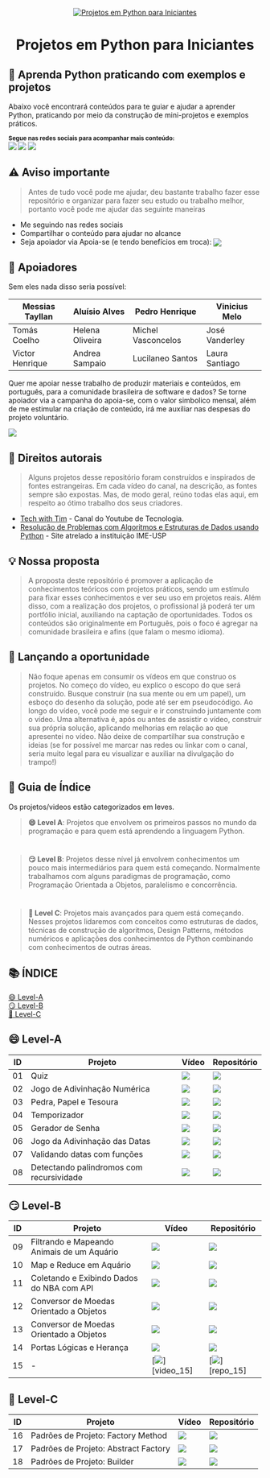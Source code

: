 <p align="center">
  <a href="https://github.com/iuryrosal/projetos-python">
    <img src="./images/capa.png" alt="Projetos em Python para Iniciantes">
  </a>
  <h1 align="center">Projetos em Python para Iniciantes</h1>
</p>

## 🎯 Aprenda Python praticando com exemplos e projetos

Abaixo você encontrará conteúdos para te guiar e ajudar a aprender Python, praticando por meio da construção de mini-projetos e exemplos práticos.

<sub> <strong>Segue nas redes sociais para acompanhar mais conteúdo: </strong> <br>
[<img src = "https://img.shields.io/badge/GitHub-100000?style=for-the-badge&logo=github&logoColor=white">](https://github.com/iuryrosal)
[<img src="https://img.shields.io/badge/linkedin-%230077B5.svg?&style=for-the-badge&logo=linkedin&logoColor=white" />](https://www.linkedin.com/in/iuryrosal/)
[<img src="https://img.shields.io/badge/YouTube-FF0000?style=for-the-badge&logo=youtube&logoColor=white"/>](https://www.youtube.com/channel/UC0bUO0t7Hv7vTBCxUecj_aw)
</sub>

## ⚠️ Aviso importante

> Antes de tudo você pode me ajudar, deu bastante trabalho fazer esse repositório e organizar para fazer seu estudo ou trabalho melhor, portanto você pode me ajudar das seguinte maneiras
- Me seguindo nas redes sociais
- Compartilhar o conteúdo para ajudar no alcance
- Seja apoiador via Apoia-se (e tendo benefícios em troca):
<sub> [<img src="https://github.com/iuryrosal/projetos-python/blob/main/images/botao_apoia_se.png">](https://apoia.se/iuryrosaltech) 
</sub> 

## 🥰 Apoiadores
Sem eles nada disso seria possível:

|Messias Tayllan|Aluísio Alves|Pedro Henrique|Vinicius Melo
|----|---------|-------|-------------|
|Tomás Coelho|Helena Oliveira|Michel Vasconcelos|José Vanderley
|Victor Henrique|Andrea Sampaio|Lucilaneo Santos|Laura Santiago|

Quer me apoiar nesse trabalho de produzir materiais e conteúdos, em português, para a comunidade brasileira de software e dados? Se torne apoiador via a campanha do apoia-se, com o valor simbolico mensal, além de me estimular na criação de conteúdo, irá me auxiliar nas despesas do projeto voluntário.

<sub> [<img src="https://github.com/iuryrosal/projetos-python/blob/main/images/botao_apoia_se.png">](https://apoia.se/iuryrosaltech) 
</sub> 


## 📛 Direitos autorais

> Alguns projetos desse repositório foram construídos e inspirados de fontes estrangeiras. Em cada vídeo do canal, na descrição, as fontes sempre são expostas. Mas, de modo geral, reúno todas elas aqui, em respeito ao ótimo trabalho dos seus criadores. 
- [Tech with Tim](https://www.youtube.com/c/TechWithTim) - Canal do Youtube de Tecnologia.
- [Resolução de Problemas com Algoritmos e Estruturas de Dados usando Python](https://panda.ime.usp.br/pythonds/static/pythonds_pt/index.html) - Site atrelado a instituição IME-USP

## 💡 Nossa proposta

> A proposta deste repositório é promover a aplicação de conhecimentos teóricos com projetos práticos, sendo um estímulo para fixar esses conhecimentos e ver seu uso em projetos reais. Além disso, com a realização dos projetos, o profissional já poderá ter um portfólio inicial, auxiliando na captação de oportunidades. Todos os conteúdos são originalmente em Português, pois o foco é agregar na comunidade brasileira e afins (que falam o mesmo idioma). 
## 👑 Lançando a oportunidade

> Não foque apenas em consumir os vídeos em que construo os projetos. No começo do vídeo, eu explico o escopo do que será construído. Busque construir (na sua mente ou em um papel), um esboço do desenho da solução, pode até ser em pseudocódigo. Ao longo do vídeo, você pode me seguir e ir construindo juntamente com o vídeo. Uma alternativa é, após ou antes de assistir o vídeo, construir sua própria solução, aplicando melhorias em relação ao que apresentei no vídeo. Não deixe de compartilhar sua construção e ideias (se for possível me marcar nas redes ou linkar com o canal, seria muito legal para eu visualizar e auxiliar na divulgação do trampo!)

## 🎈 Guia de Índice 
Os projetos/videos estão categorizados em leves.
> <b>😄 Level A</b>: Projetos que envolvem os primeiros passos no mundo da programação e para quem está aprendendo a linguagem Python.
#
> <b>😏 Level B</b>: Projetos desse nível já envolvem conhecimentos um pouco mais intermediários para quem está começando. Normalmente trabalhamos com alguns paradigmas de programação, como Programação Orientada a Objetos, paralelismo e concorrência.

# 
> <b>🤩 Level C</b>: Projetos mais avançados para quem está começando. Nesses projetos lidaremos com conceitos como estruturas de dados, técnicas de construção de algoritmos, Design Patterns, métodos numéricos e aplicações dos conhecimentos de Python combinando com conhecimentos de outras áreas.
 
## 📚 ÍNDICE
[😄 Level-A](#-level-a) <br>
[😏 Level-B](#-level-b) <br>
[🤩 Level-C](#-level-c) <br>


## 😄 Level-A
| ID | Projeto | Vídeo | Repositório |
|----|---------|-------|-------------|
| 01 | Quiz    |[<img src = "https://img.shields.io/badge/YouTube-FF0000?style=for-the-badge&logo=youtube&logoColor=white">][video_01]|[<img src = "https://img.shields.io/badge/Python-3776AB?style=for-the-badge&logo=python&logoColor=white">][repo_01]|
| 02 | Jogo de Adivinhação Numérica|[<img src = "https://img.shields.io/badge/YouTube-FF0000?style=for-the-badge&logo=youtube&logoColor=white">][video_02]|[<img src = "https://img.shields.io/badge/Python-3776AB?style=for-the-badge&logo=python&logoColor=white">][repo_02]|
| 03 | Pedra, Papel e Tesoura|[<img src = "https://img.shields.io/badge/YouTube-FF0000?style=for-the-badge&logo=youtube&logoColor=white">][video_03]|[<img src = "https://img.shields.io/badge/Python-3776AB?style=for-the-badge&logo=python&logoColor=white">][repo_03]|
| 04 | Temporizador|[<img src = "https://img.shields.io/badge/YouTube-FF0000?style=for-the-badge&logo=youtube&logoColor=white">][video_04]|[<img src = "https://img.shields.io/badge/Python-3776AB?style=for-the-badge&logo=python&logoColor=white">][repo_04]|
| 05 | Gerador de Senha|[<img src = "https://img.shields.io/badge/YouTube-FF0000?style=for-the-badge&logo=youtube&logoColor=white">][video_05]|[<img src = "https://img.shields.io/badge/Python-3776AB?style=for-the-badge&logo=python&logoColor=white">][repo_05]|
| 06 | Jogo da Adivinhação das Datas|[<img src = "https://img.shields.io/badge/YouTube-FF0000?style=for-the-badge&logo=youtube&logoColor=white">][video_06]|[<img src = "https://img.shields.io/badge/Python-3776AB?style=for-the-badge&logo=python&logoColor=white">][repo_06]|
| 07 | Validando datas com funções|[<img src = "https://img.shields.io/badge/YouTube-FF0000?style=for-the-badge&logo=youtube&logoColor=white">][video_07]|[<img src = "https://img.shields.io/badge/Python-3776AB?style=for-the-badge&logo=python&logoColor=white">][repo_07]|
| 08 | Detectando palindromos com recursividade|[<img src = "https://img.shields.io/badge/YouTube-FF0000?style=for-the-badge&logo=youtube&logoColor=white">][video_08]|[<img src = "https://img.shields.io/badge/Python-3776AB?style=for-the-badge&logo=python&logoColor=white">][repo_08]|

## 😏 Level-B
| ID | Projeto | Vídeo | Repositório |
|----|---------|-------|-------------|
| 09 | Filtrando e Mapeando Animais de um Aquário    |[<img src = "https://img.shields.io/badge/YouTube-FF0000?style=for-the-badge&logo=youtube&logoColor=white">][video_09]|[<img src = "https://img.shields.io/badge/Python-3776AB?style=for-the-badge&logo=python&logoColor=white">][repo_09]|
| 10 | Map e Reduce em Aquário|[<img src = "https://img.shields.io/badge/YouTube-FF0000?style=for-the-badge&logo=youtube&logoColor=white">][video_10]|[<img src = "https://img.shields.io/badge/Python-3776AB?style=for-the-badge&logo=python&logoColor=white">][repo_10]|
| 11 | Coletando e Exibindo Dados do NBA com API|[<img src = "https://img.shields.io/badge/YouTube-FF0000?style=for-the-badge&logo=youtube&logoColor=white">][video_11]|[<img src = "https://img.shields.io/badge/Python-3776AB?style=for-the-badge&logo=python&logoColor=white">][repo_11]|
| 12 | Conversor de Moedas Orientado a Objetos|[<img src = "https://img.shields.io/badge/YouTube-FF0000?style=for-the-badge&logo=youtube&logoColor=white">][video_12]|[<img src = "https://img.shields.io/badge/Python-3776AB?style=for-the-badge&logo=python&logoColor=white">][repo_12]|
| 13 | Conversor de Moedas Orientado a Objetos|[<img src = "https://img.shields.io/badge/YouTube-FF0000?style=for-the-badge&logo=youtube&logoColor=white">][video_13]|[<img src = "https://img.shields.io/badge/Python-3776AB?style=for-the-badge&logo=python&logoColor=white">][repo_13]|
| 14 | Portas Lógicas e Herança |[<img src = "https://img.shields.io/badge/YouTube-FF0000?style=for-the-badge&logo=youtube&logoColor=white">][video_14]|[<img src = "https://img.shields.io/badge/Python-3776AB?style=for-the-badge&logo=python&logoColor=white">][repo_14]|
| 15 | - |[<img src = "https://img.shields.io/badge/YouTube-FF0000?style=for-the-badge&logo=youtube&logoColor=white">][video_15]|[<img src = "https://img.shields.io/badge/Python-3776AB?style=for-the-badge&logo=python&logoColor=white">][repo_15]|

## 🤩 Level-C
| ID | Projeto | Vídeo | Repositório |
|----|---------|-------|-------------|
| 16 | Padrões de Projeto: Factory Method |[<img src = "https://img.shields.io/badge/YouTube-FF0000?style=for-the-badge&logo=youtube&logoColor=white">][video_16]|[<img src = "https://img.shields.io/badge/Python-3776AB?style=for-the-badge&logo=python&logoColor=white">][repo_16]|
| 17 | Padrões de Projeto: Abstract Factory |[<img src = "https://img.shields.io/badge/YouTube-FF0000?style=for-the-badge&logo=youtube&logoColor=white">][video_17]|[<img src = "https://img.shields.io/badge/Python-3776AB?style=for-the-badge&logo=python&logoColor=white">][repo_17]|
| 18 | Padrões de Projeto: Builder |[<img src = "https://img.shields.io/badge/YouTube-FF0000?style=for-the-badge&logo=youtube&logoColor=white">][video_18]|[<img src = "https://img.shields.io/badge/Python-3776AB?style=for-the-badge&logo=python&logoColor=white">][repo_18]|

[video_01]:https://www.youtube.com/watch?v=MRYlWPrsMYk&list=PLshkB4NQEfC7jz8Ig-JcqwjZz8WSI2s8W
[video_02]:https://www.youtube.com/watch?v=x0_mWMQLz3E&list=PLshkB4NQEfC7jz8Ig-JcqwjZz8WSI2s8W
[video_03]:https://www.youtube.com/watch?v=kO_lUkeQm4c&list=PLshkB4NQEfC7jz8Ig-JcqwjZz8WSI2s8W
[video_04]:https://www.youtube.com/watch?v=yfAixrxCVfo&list=PLshkB4NQEfC7jz8Ig-JcqwjZz8WSI2s8W
[video_05]:https://www.youtube.com/watch?v=aAImiFpG_hA&list=PLshkB4NQEfC7jz8Ig-JcqwjZz8WSI2s8W
[video_06]:https://www.youtube.com/watch?v=ridIE7ZS5KI&list=PLshkB4NQEfC7jz8Ig-JcqwjZz8WSI2s8W
[video_07]:https://www.youtube.com/watch?v=m8xBpg0knCM&list=PLshkB4NQEfC7jz8Ig-JcqwjZz8WSI2s8W
[video_08]:https://www.youtube.com/watch?v=66ugH75ao7c&list=PLshkB4NQEfC7jz8Ig-JcqwjZz8WSI2s8W
[video_09]:https://www.youtube.com/watch?v=0PvfcHCtqXw&list=PLshkB4NQEfC7jz8Ig-JcqwjZz8WSI2s8W
[video_10]:https://www.youtube.com/watch?v=yZ2ATIGXSIQ&list=PLshkB4NQEfC7jz8Ig-JcqwjZz8WSI2s8W
[video_11]:https://www.youtube.com/watch?v=ghOaY1sd9aY&list=PLshkB4NQEfC7jz8Ig-JcqwjZz8WSI2s8W
[video_12]:https://www.youtube.com/watch?v=9BwJKlLu9Ug&list=PLshkB4NQEfC7jz8Ig-JcqwjZz8WSI2s8W
[video_13]:https://www.youtube.com/watch?v=YEvoDf2azq0&list=PLshkB4NQEfC7jz8Ig-JcqwjZz8WSI2s8W
[video_14]:https://www.youtube.com/watch?v=_iCCE_VuO4g&list=PLshkB4NQEfC7jz8Ig-JcqwjZz8WSI2s8W

[video_16]:https://youtu.be/CTagrzz-GXs
[video_17]:https://youtu.be/8VhaRVsUmTU
[video_18]:https://youtu.be/TLppLr2R1mI

[repo_01]:https://github.com/iuryrosal/projetos-python/blob/main/level-a/01
[repo_02]:https://github.com/iuryrosal/projetos-python/blob/main/level-a/02
[repo_03]:https://github.com/iuryrosal/projetos-python/blob/main/level-a/03
[repo_04]:https://github.com/iuryrosal/projetos-python/blob/main/level-a/04
[repo_05]:https://github.com/iuryrosal/projetos-python/blob/main/level-a/05
[repo_06]:https://github.com/iuryrosal/projetos-python/tree/main/level-a/06
[repo_07]:https://github.com/iuryrosal/projetos-python/tree/main/level-a/07
[repo_08]:https://github.com/iuryrosal/projetos-python/blob/main/level-a/08
[repo_09]:https://github.com/iuryrosal/projetos-python/tree/main/level-b/09
[repo_10]:https://github.com/iuryrosal/projetos-python/tree/main/level-b/10
[repo_11]:https://github.com/iuryrosal/projetos-python/blob/main/level-b/11
[repo_12]:https://github.com/iuryrosal/projetos-python/blob/main/level-b/12
[repo_13]:https://github.com/iuryrosal/projetos-python/blob/main/level-b/13
[repo_14]:https://github.com/iuryrosal/projetos-python/blob/main/level-b/14

[repo_16]:https://github.com/iuryrosal/projetos-python/tree/main/level-c/16
[repo_17]:https://github.com/iuryrosal/projetos-python/tree/main/level-c/17
[repo_18]:https://github.com/iuryrosal/projetos-python/tree/main/level-c/18